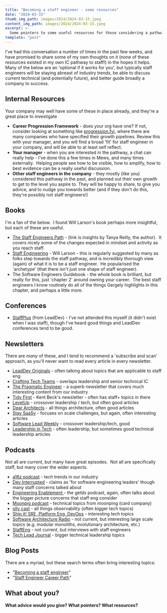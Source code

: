 ```yaml
---
title: "Becoming a staff engineer - some resources"
date: "2024-03-15"
thumb_img_path: images/2024/2024-03-15.jpeg 
content_img_path: images/2024/2024-03-15.jpeg
excerpt: >-
  Some pointers to some useful resources for those considering a pathway into staff engineering.
template: "post"
---
```


I've had this conversation a number of times in the past few weeks, and have promised to share some of my own thoughts on it (none of these resources existed in my own IC pathway to staff!) in the hopes it helps.  Many of the below are an 'optional if it works for you', but typically staff engineers will be staying abreast of industry trends, be able to discuss current technical (and potentially future), and better guide broadly a company to success.

## Internal Resources

Your company may well have some of these in place already, and they're a great place to investigate

-   **Career Progression Framework** - does your org have one? If not, consider looking at something like [progression.fyi](https://progression.fyi), where there are many companies who have specified their growth pipelines.  Review this with your manager, and you will find a broad 'fit' for staff engineer in your company, and will be able to at least self reflect.
-   **Your manager** - when you are interested in the pathway, a chat can really help - I've done this a few times in Mews, and many times externally.  Helping people see how to be visible, how to amplify, how to best evidence can be a really useful discussion.
-   **Other staff engineers in the company** - they mostly (like you) considered this pathway in the past, and planned out their own growth to get to the level you aspire to.  They will be happy to share, to give you advice, and to nudge you towards better (and if they don't do this, they're possibly not staff engineers!)

## Books

I'm a fan of the below.  I found Will Larson's book perhaps more insightful, but each of these are useful.

-   [The Staff Engineers Path](https://newsletter.pragmaticengineer.com/p/the-staff-engineers-path) - (link is insights by Tanya Reilly, the author).  It covers nicely some of the changes expected in mindset and activity as you reach staff.
-   [Staff Engineering](https://staffeng.com/) - Will Larson - this is regularly suggested by many as folks step towards the staff pathway, and is incredibly thorough view (again) of what it is to be a staff engineer.  He popularised the 'archetype' (that there isn't just one shape of staff engineer).
-   The Software Engineers Guidebook - the whole book is brilliant, but really for this, just 'chapter 2' around owning your career.  The best staff engineers I know routinely do all of the things Gergely highlights in this chapter, and perhaps a little more. 

## Conferences

-   [StaffPlus](https://leaddev.com/staffplus-london) (from LeadDev) - I've not attended this myself (it didn't exist when I was staff), though I've heard good things and LeadDev conferences tend to be good.

## Newsletters

There are *many* of these, and I tend to recommend a 'subscribe and scan' approach, as you'll never want to read every article in every newsletter.

-   [LeadDev Originals](https://www.linkedin.com/newsletters/leaddev-originals-6912062041419616256/) - often talking about topics that are applicable to staff eng
-   [Crafting Tech Teams](https://craftingtechteams.substack.com/subscribe) - overlaps leadership and senior technical IC
-   [The Pragmatic Engineer](https://blog.pragmaticengineer.com/newsletter/) - a superb newsletter that covers much interesting content from our industry
-   [Tidy First](https://tidyfirst.substack.com/subscribe) - Kent Beck's newsletter - often has staff+ topics in there
-   [LevelUp](https://levelup.patkua.com/) - crossover leadership / tech, but often good articles
-   [Dear Architects](https://www.deararchitects.xyz/) - all things architecture, often good articles
-   [Stay SaaSy](https://blog.staysaasy.com/subscribe) - focuses on scale challenges, but again, often interesting articles
-   [Software Lead Weekly](https://softwareleadweekly.com/) - crossover leadership/tech, good
-   [Leadership in Tech](https://newsletter.leadershipintech.com/) - often leadership, but sometimes good technical leadership articles

## Podcasts

Not all are current, but many have great episodes.  Not all are specifically staff, but many cover the wider aspects.

-   [a16z podcast](https://podcasts.apple.com/gb/podcast/a16z-podcast/id842818711) - tech trends in our industry
-   [Dev Interrupted](https://podcasts.apple.com/gb/podcast/dev-interrupted/id1537003676) - claims as 'for software engineering leaders' though many staff concerns talked about
-   [Engineering Enablement ](https://podcasts.apple.com/gb/podcast/engineering-enablement-by-abi-noda/id1619140476)- the getdx podcast, again, often talks about the bigger picture concerns that staff eng consider
-   [Moonpig podcast](https://podcasts.apple.com/gb/podcast/moonpig-technology-podcast/id1469387549) - technical topics from moonping (card company)
-   [olly cast](https://podcasts.apple.com/gb/podcast/o11ycast/id1399777237) - all things observability (often bigger tech topics)
-   [Ship it! SRE, Platform Eng, DevOps](https://podcasts.apple.com/gb/podcast/ship-it-sre-platform-engineering-devops/id1570698802) - interesting tech topics
-   [Software Architecture Radio](https://podcasts.apple.com/gb/podcast/software-architecture-radio/id1188011537) - not current, but interesting large scale topics (e.g. modular monoliths, evolutionary architecture, etc.)
-   [StaffEng](https://podcasts.apple.com/gb/podcast/staffeng/id1559261829) - not current, but interviews with staff engineers
-   [Tech Lead Journal](https://podcasts.apple.com/gb/podcast/tech-lead-journal/id1523421550) - bigger technical leadership topics

## Blog Posts

There are a myriad, but these search terms often bring interesting topics:

-   "[Becoming a staff engineer](https://www.google.com/search?q=becoming+staff+engineer&sca_esv=7f485625a55f820f&sxsrf=ACQVn0-hg0MFQ4N_JWaR-HiPXQXkSbsyUg%3A1710495357571&ei=fRb0ZbG_IqDThbIPp5yVUA&ved=0ahUKEwjx8bXh-_WEAxWgaUEAHSdOBQoQ4dUDCBA&uact=5&oq=becoming+staff+engineer&gs_lp=Egxnd3Mtd2l6LXNlcnAiF2JlY29taW5nIHN0YWZmIGVuZ2luZWVyMgUQABiABDILEAAYgAQYigUYhgMyCxAAGIAEGIoFGIYDMgsQABiABBiKBRiGAzILEAAYgAQYigUYhgNIqAlQtgJYtgJwAngAkAEAmAF7oAF7qgEDMC4xuAEDyAEA-AEBmAIDoAKGAcICDhAAGIAEGIoFGIYDGLADmAMAiAYBkAYFkgcDMi4xoAesAw&sclient=gws-wiz-serp)"
-   "[Staff Engineer Career Path](https://www.google.com/search?q=Staff+Engineer+Career+Path&sca_esv=7f485625a55f820f&sxsrf=ACQVn0_hSmhudtuXQpuiJEi_F86hbV1FHw%3A1710495360740&ei=gBb0ZePtLOrOhbIPwtS64AI&ved=0ahUKEwjjrffi-_WEAxVqZ0EAHUKqDiwQ4dUDCBA&uact=5&oq=Staff+Engineer+Career+Path&gs_lp=Egxnd3Mtd2l6LXNlcnAiGlN0YWZmIEVuZ2luZWVyIENhcmVlciBQYXRoMgUQABiABDIGEAAYFhgeMgYQABgWGB4yCxAAGIAEGIoFGIYDMgsQABiABBiKBRiGAzILEAAYgAQYigUYhgMyCxAAGIAEGIoFGIYDSI8kUIAFWM8icAF4AZABAJgBfKAB9hKqAQQxNy45uAEDyAEA-AEBmAIboALKE8ICChAAGEcY1gQYsAPCAgQQIxgnwgIKECMYgAQYigUYJ8ICChAAGIAEGIoFGEPCAgsQABiABBiKBRiRAsICERAuGIMBGMcBGLEDGNEDGIAEwgIKEAAYgAQYFBiHAsICChAuGIAEGIoFGEPCAgsQLhiABBiKBRiRAsICCBAAGBYYHhgPwgIKEAAYFhgeGA8YCpgDAIgGAZAGCJIHBDE4LjmgB_W2AQ&sclient=gws-wiz-serp)"

## What about you?

**What advice would you give? What pointers? What resources?**